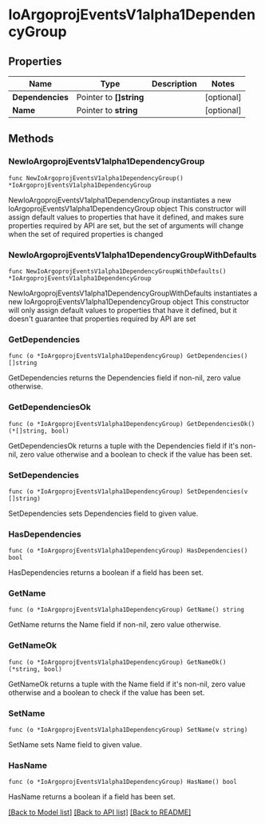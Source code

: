 # IoArgoprojEventsV1alpha1DependencyGroup

## Properties

Name | Type | Description | Notes
------------ | ------------- | ------------- | -------------
**Dependencies** | Pointer to **[]string** |  | [optional] 
**Name** | Pointer to **string** |  | [optional] 

## Methods

### NewIoArgoprojEventsV1alpha1DependencyGroup

`func NewIoArgoprojEventsV1alpha1DependencyGroup() *IoArgoprojEventsV1alpha1DependencyGroup`

NewIoArgoprojEventsV1alpha1DependencyGroup instantiates a new IoArgoprojEventsV1alpha1DependencyGroup object
This constructor will assign default values to properties that have it defined,
and makes sure properties required by API are set, but the set of arguments
will change when the set of required properties is changed

### NewIoArgoprojEventsV1alpha1DependencyGroupWithDefaults

`func NewIoArgoprojEventsV1alpha1DependencyGroupWithDefaults() *IoArgoprojEventsV1alpha1DependencyGroup`

NewIoArgoprojEventsV1alpha1DependencyGroupWithDefaults instantiates a new IoArgoprojEventsV1alpha1DependencyGroup object
This constructor will only assign default values to properties that have it defined,
but it doesn't guarantee that properties required by API are set

### GetDependencies

`func (o *IoArgoprojEventsV1alpha1DependencyGroup) GetDependencies() []string`

GetDependencies returns the Dependencies field if non-nil, zero value otherwise.

### GetDependenciesOk

`func (o *IoArgoprojEventsV1alpha1DependencyGroup) GetDependenciesOk() (*[]string, bool)`

GetDependenciesOk returns a tuple with the Dependencies field if it's non-nil, zero value otherwise
and a boolean to check if the value has been set.

### SetDependencies

`func (o *IoArgoprojEventsV1alpha1DependencyGroup) SetDependencies(v []string)`

SetDependencies sets Dependencies field to given value.

### HasDependencies

`func (o *IoArgoprojEventsV1alpha1DependencyGroup) HasDependencies() bool`

HasDependencies returns a boolean if a field has been set.

### GetName

`func (o *IoArgoprojEventsV1alpha1DependencyGroup) GetName() string`

GetName returns the Name field if non-nil, zero value otherwise.

### GetNameOk

`func (o *IoArgoprojEventsV1alpha1DependencyGroup) GetNameOk() (*string, bool)`

GetNameOk returns a tuple with the Name field if it's non-nil, zero value otherwise
and a boolean to check if the value has been set.

### SetName

`func (o *IoArgoprojEventsV1alpha1DependencyGroup) SetName(v string)`

SetName sets Name field to given value.

### HasName

`func (o *IoArgoprojEventsV1alpha1DependencyGroup) HasName() bool`

HasName returns a boolean if a field has been set.


[[Back to Model list]](../README.md#documentation-for-models) [[Back to API list]](../README.md#documentation-for-api-endpoints) [[Back to README]](../README.md)


